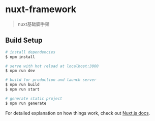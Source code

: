 <!--
 * @Author: wanjikun
 * @LastEditTime: 2020-06-09 09:47:35
 * @description: Do not edit
--> 
# nuxt-framework

> nuxt基础脚手架

## Build Setup

```bash
# install dependencies
$ npm install

# serve with hot reload at localhost:3000
$ npm run dev

# build for production and launch server
$ npm run build
$ npm run start

# generate static project
$ npm run generate
```

For detailed explanation on how things work, check out [Nuxt.js docs](https://nuxtjs.org).
